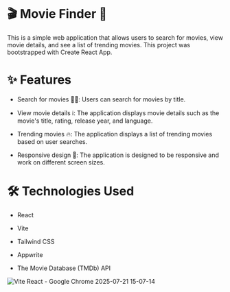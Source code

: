 # 🎬 Movie Finder 🍿
This is a simple web application that allows users to search for movies, view movie details, and see a list of trending movies. This project was bootstrapped with Create React App.

# ✨ Features
- Search for movies 🕵️‍♀️: Users can search for movies by title.

- View movie details ℹ️: The application displays movie details such as the movie's title, rating, release year, and language.

- Trending movies 🔥: The application displays a list of trending movies based on user searches.

- Responsive design 📱: The application is designed to be responsive and work on different screen sizes.

# 🛠️ Technologies Used
- React

- Vite

- Tailwind CSS

- Appwrite

* The Movie Database (TMDb) API

![Vite React - Google Chrome 2025-07-21 15-07-14](https://github.com/user-attachments/assets/7d7cb153-87b5-4268-a2da-a948362e1219)
